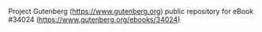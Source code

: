 Project Gutenberg (https://www.gutenberg.org) public repository for eBook #34024 (https://www.gutenberg.org/ebooks/34024)
